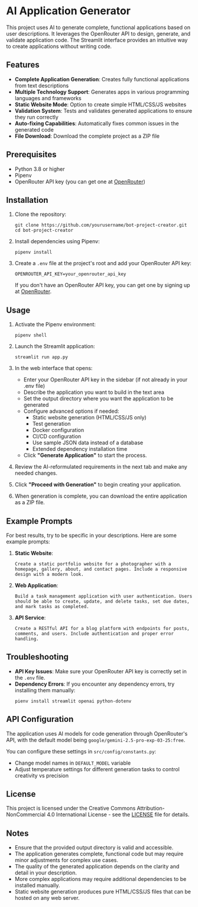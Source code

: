 # AI Application Generator

This project uses AI to generate complete, functional applications based on user descriptions. It leverages the OpenRouter API to design, generate, and validate application code. The Streamlit interface provides an intuitive way to create applications without writing code.

## Features

- **Complete Application Generation**: Creates fully functional applications from text descriptions
- **Multiple Technology Support**: Generates apps in various programming languages and frameworks
- **Static Website Mode**: Option to create simple HTML/CSS/JS websites
- **Validation System**: Tests and validates generated applications to ensure they run correctly
- **Auto-fixing Capabilities**: Automatically fixes common issues in the generated code
- **File Download**: Download the complete project as a ZIP file

## Prerequisites

- Python 3.8 or higher
- Pipenv
- OpenRouter API key (you can get one at [OpenRouter](https://openrouter.ai/))

## Installation

1. Clone the repository:

   ```
   git clone https://github.com/yourusername/bot-project-creator.git
   cd bot-project-creator
   ```

2. Install dependencies using Pipenv:

   ```
   pipenv install
   ```

3. Create a `.env` file at the project's root and add your OpenRouter API key:
   ```
   OPENROUTER_API_KEY=your_openrouter_api_key
   ```
   If you don't have an OpenRouter API key, you can get one by signing up at [OpenRouter](https://openrouter.ai/).

## Usage

1. Activate the Pipenv environment:

   ```
   pipenv shell
   ```

2. Launch the Streamlit application:

   ```
   streamlit run app.py
   ```

3. In the web interface that opens:

   - Enter your OpenRouter API key in the sidebar (if not already in your .env file)
   - Describe the application you want to build in the text area
   - Set the output directory where you want the application to be generated
   - Configure advanced options if needed:
     - Static website generation (HTML/CSS/JS only)
     - Test generation
     - Docker configuration
     - CI/CD configuration
     - Use sample JSON data instead of a database
     - Extended dependency installation time
   - Click **"Generate Application"** to start the process.

4. Review the AI-reformulated requirements in the next tab and make any needed changes.

5. Click **"Proceed with Generation"** to begin creating your application.

6. When generation is complete, you can download the entire application as a ZIP file.

## Example Prompts

For best results, try to be specific in your descriptions. Here are some example prompts:

1. **Static Website**:

   ```
   Create a static portfolio website for a photographer with a homepage, gallery, about, and contact pages. Include a responsive design with a modern look.
   ```

2. **Web Application**:

   ```
   Build a task management application with user authentication. Users should be able to create, update, and delete tasks, set due dates, and mark tasks as completed.
   ```

3. **API Service**:
   ```
   Create a RESTful API for a blog platform with endpoints for posts, comments, and users. Include authentication and proper error handling.
   ```

## Troubleshooting

- **API Key Issues**: Make sure your OpenRouter API key is correctly set in the `.env` file.
- **Dependency Errors**: If you encounter any dependency errors, try installing them manually:
  ```
  pienv install streamlit openai python-dotenv
  ```

## API Configuration

The application uses AI models for code generation through OpenRouter's API, with the default model being `google/gemini-2.5-pro-exp-03-25:free`.

You can configure these settings in `src/config/constants.py`:

- Change model names in `DEFAULT_MODEL` variable
- Adjust temperature settings for different generation tasks to control creativity vs precision

## License

This project is licensed under the Creative Commons Attribution-NonCommercial 4.0 International License - see the [LICENSE](LICENSE.md) file for details.

## Notes

- Ensure that the provided output directory is valid and accessible.
- The application generates complete, functional code but may require minor adjustments for complex use cases.
- The quality of the generated application depends on the clarity and detail in your description.
- More complex applications may require additional dependencies to be installed manually.
- Static website generation produces pure HTML/CSS/JS files that can be hosted on any web server.

